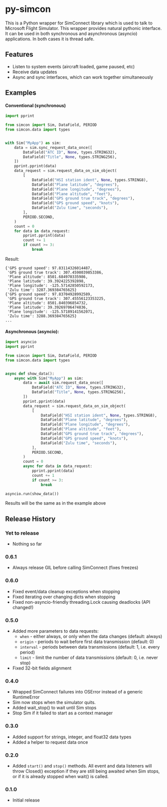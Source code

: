 # py-simcon

This is a Python wrapper for SimConnect library which is used to talk to
Microsoft Flight Simulator. This wrapper provides natural pythonic interface.
It can be used in both synchronous and asynchronous (asyncio) applications.
In both cases it is thread safe.

## Features

  * Listen to system events (aircraft loaded, game paused, etc)
  * Receive data updates
  * Async and sync interfaces, which can work together simultaneously

## Examples

#### Conventional (synchronous)

```python
import pprint

from simcon import Sim, DataField, PERIOD
from simcon.data import types


with Sim("MyApp") as sim:
    data = sim.sync_request_data_once([
        DataField("ATC ID", None, types.STRING32),
        DataField("Title", None, types.STRING256),
    ])
    pprint.pprint(data)
    data_request = sim.request_data_on_sim_object(
        [
            DataField("HSI station ident", None, types.STRING8),
            DataField("Plane latitude", "degrees"),
            DataField("Plane longitude", "degrees"),
            DataField("Plane altitude", "feet"),
            DataField("GPS ground true track", "degrees"),
            DataField("GPS ground speed", "knots"),
            DataField("Zulu time", "seconds"),
        ],
        PERIOD.SECOND,
    )
    count = 0
    for data in data_request:
        pprint.pprint(data)
        count += 1
        if count >= 3:
            break
```

Result:
```
{'GPS ground speed': 97.83114326014487,
 'GPS ground true track': 307.4598039853386,
 'Plane altitude': 8501.684970335986,
 'Plane latitude': 39.3924225392898,
 'Plane longitude': -125.57142850592173,
 'Zulu time': 3287.369384765625}
{'GPS ground speed': 97.83704928992589,
 'GPS ground true track': 307.45556123353225,
 'Plane altitude': 8501.840396854732,
 'Plane latitude': 39.39269706474836,
 'Plane longitude': -125.57189141562071,
 'Zulu time': 3288.369384765625}
...
```

#### Asynchronous (asyncio):

```python
import asyncio
import pprint

from simcon import Sim, DataField, PERIOD
from simcon.data import types


async def show_data():
    async with Sim("MyApp") as sim:
        data = await sim.request_data_once([
            DataField("ATC ID", None, types.STRING32),
            DataField("Title", None, types.STRING256),
        ])
        pprint.pprint(data)
        data_request = sim.request_data_on_sim_object(
            [
                DataField("HSI station ident", None, types.STRING8),
                DataField("Plane latitude", "degrees"),
                DataField("Plane longitude", "degrees"),
                DataField("Plane altitude", "feet"),
                DataField("GPS ground true track", "degrees"),
                DataField("GPS ground speed", "knots"),
                DataField("Zulu time", "seconds"),
            ],
            PERIOD.SECOND,
        )
        count = 0
        async for data in data_request:
            pprint.pprint(data)
            count += 1
            if count >= 3:
                break

asyncio.run(show_data())
```

Results will be the same as in the example above


## Release History


### Yet to release
  * Nothing so far

### 0.6.1
  * Always release GIL before calling SimConnect (fixes freezes) 

### 0.6.0
  * Fixed event/data cleanup exceptions when stopping
  * Fixed iterating over changing dicts when stopping
  * Fixed non-asyncio-friendly threading.Lock causing deadlocks (API changed!)

### 0.5.0
  * Added more parameters to data requests:
    - `when` - either always, or only when the data changes (default: always)
    - `origin` - periods to wait before first data transmission (default: 0)
    - `interval` - periods between data transmissions (default: 1, i.e. every period)
    - `limit` - limit the number of data transmissions (default: 0, i.e. never stop)
  * Fixed 32-bit fields alignment

### 0.4.0
  * Wrapped SimConnect failures into OSError instead of a generic RuntimeError
  * Sim now stops when the simulator quits.
  * Added wait_stop() to wait until Sim stops
  * Stop Sim if it failed to start as a context manager

### 0.3.0
  * Added support for strings, integer, and float32 data types
  * Added a helper to request data once

### 0.2.0

  * Added `start()` and `stop()` methods. All event and data listeners
    will throw Closed() exception if they are still being awaited when
    Sim stops, or if it is already stopped when wait() is called.

### 0.1.0
  * Initial release

